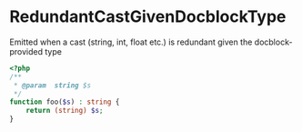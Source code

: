 # RedundantCastGivenDocblockType

Emitted when a cast (string, int, float etc.) is redundant given the docblock-provided type

```php
<?php
/**
 * @param  string $s
 */
function foo($s) : string {
    return (string) $s;
}
```
